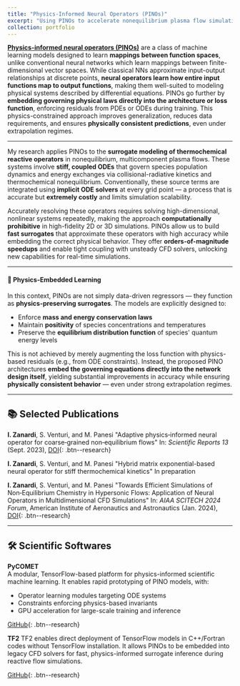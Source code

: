 ```yaml
---
title: "Physics-Informed Neural Operators (PINOs)"
excerpt: "Using PINOs to accelerate nonequilibrium plasma flow simulations<br/><img src='/images/pino/02.pdf'>"
collection: portfolio
---
```


[**Physics-informed neural operators (PINOs)**](https://arxiv.org/abs/2111.03794) are a class of machine learning models designed to learn **mappings between function spaces**, unlike conventional neural networks which learn mappings between finite-dimensional vector spaces. While classical NNs approximate input-output relationships at discrete points, **neural operators learn how entire input functions map to output functions**, making them well-suited to modeling physical systems described by differential equations. PINOs go further by **embedding governing physical laws directly into the architecture or loss function**, enforcing residuals from PDEs or ODEs during training. This physics-constrained approach improves generalization, reduces data requirements, and ensures **physically consistent predictions**, even under extrapolation regimes.

---

My research applies PINOs to the **surrogate modeling of thermochemical reactive operators** in nonequilibrium, multicomponent plasma flows. These systems involve **stiff, coupled ODEs** that govern species population dynamics and energy exchanges via collisional-radiative kinetics and thermochemical nonequilibrium. Conventionally, these source terms are integrated using **implicit ODE solvers** at every grid point — a process that is accurate but **extremely costly** and limits simulation scalability.

Accurately resolving these operators requires solving high-dimensional, nonlinear systems repeatedly, making the approach **computationally prohibitive** in high-fidelity 2D or 3D simulations. PINOs allow us to build **fast surrogates** that approximate these operators with high accuracy while embedding the correct physical behavior. They offer **orders-of-magnitude speedups** and enable tight coupling with unsteady CFD solvers, unlocking new capabilities for real-time simulations.

---

#### 🔬 Physics-Embedded Learning

In this context, PINOs are not simply data-driven regressors — they function as **physics-preserving surrogates**. The models are explicitly designed to:
- Enforce **mass and energy conservation laws**
- Maintain **positivity** of species concentrations and temperatures
- Preserve the **equilibrium distribution function** of species' quantum energy levels

This is not achieved by merely augmenting the loss function with physics-based residuals (e.g., from ODE constraints). Instead, the proposed PINO architectures **embed the governing equations directly into the network design itself**, yielding substantial improvements in accuracy while ensuring **physically consistent behavior** — even under strong extrapolation regimes.

---

## 📚 Selected Publications

**I. Zanardi**, S. Venturi, and M. Panesi
"Adaptive physics‑informed neural operator for coarse‑grained non‑equilibrium flows"
In: *Scientific Reports 13* (Sept. 2023), [DOI](https://doi.org/10.1038/s41598-023-41039-y){: .btn--research}

**I. Zanardi**, S. Venturi, and M. Panesi
"Hybrid matrix exponential-based neural operator for stiff thermochemical kinetics"
In preparation

**I. Zanardi**, S. Venturi, and M. Panesi
"Towards Efficient Simulations of Non‑Equilibrium Chemistry in Hypersonic Flows: Application of Neural Operators in Multidimensional CFD Simulations"
In: *AIAA SCITECH 2024 Forum*, American Institute of Aeronautics and Astronautics (Jan. 2024), [DOI](https://doi.org/10.2514/6.2024-0773){: .btn--research}

---

## 🛠️ Scientific Softwares

**PyCOMET**  
A modular, TensorFlow-based platform for physics-informed scientific machine learning. It enables rapid prototyping of PINO models, with:
- Operator learning modules targeting ODE systems
- Constraints enforcing physics-based invariants
- GPU acceleration for large-scale training and inference

[GitHub](https://github.com/ivanZanardi/pycomet){: .btn--research}

**TF2**
TF2 enables direct deployment of TensorFlow models in C++/Fortran codes without TensorFlow installation. It allows PINOs to be embedded into legacy CFD solvers for fast, physics-informed surrogate inference during reactive flow simulations.

[GitHub](https://github.com/ivanZanardi/tf2){: .btn--research}
